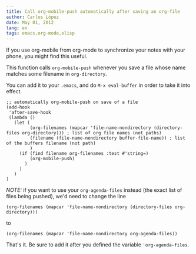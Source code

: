 ```yaml
---
title: Call org-mobile-push automatically after saving an org-file
author: Carlos López
date: May 01, 2012
lang: en
tags: emacs,org-mode,elisp
---
```

If you use org-mobile from org-mode to synchronize your notes with your phone, you might find this useful.

This function calls `org-mobile-push` whenever you save a file whose name matches some filename in `org-directory`.

You can add it to your `.emacs`, and do `M-x eval-buffer` in order to take it into effect.

~~~~~{.CommonLisp}
;; automatically org-mobile-push on save of a file
(add-hook 
 'after-save-hook 
 (lambda ()
   (let (
         (org-filenames (mapcar 'file-name-nondirectory (directory-files org-directory))) ; list of org file names (not paths)
         (filename (file-name-nondirectory buffer-file-name)) ; list of the buffers filename (not path)
         )
     (if (find filename org-filenames :test #'string=)
         (org-mobile-push)        
       )
     )
   )
)
~~~~~


*NOTE:* if you want to use your `org-agenda-files` instead (the exact list of files being pushed), we'd need to change the line

~~~~~{.CommonLisp}
(org-filenames (mapcar 'file-name-nondirectory (directory-files org-directory)))
~~~~~

to

~~~~~{.CommonLisp}
(org-filenames (mapcar 'file-name-nondirectory org-agenda-files))
~~~~~

That's it. Be sure to add it after you defined the variable `'org-agenda-files`.
